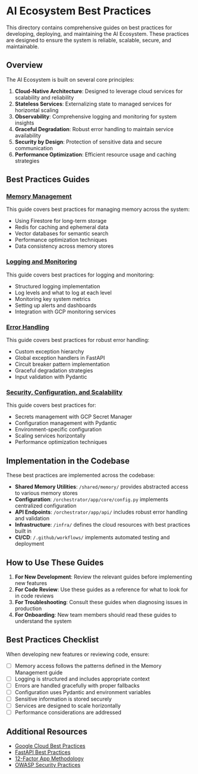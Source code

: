 # AI Ecosystem Best Practices

This directory contains comprehensive guides on best practices for developing, deploying, and maintaining the AI Ecosystem. These practices are designed to ensure the system is reliable, scalable, secure, and maintainable.

## Overview

The AI Ecosystem is built on several core principles:

1. **Cloud-Native Architecture**: Designed to leverage cloud services for scalability and reliability
2. **Stateless Services**: Externalizing state to managed services for horizontal scaling
3. **Observability**: Comprehensive logging and monitoring for system insights
4. **Graceful Degradation**: Robust error handling to maintain service availability
5. **Security by Design**: Protection of sensitive data and secure communication
6. **Performance Optimization**: Efficient resource usage and caching strategies

## Best Practices Guides

### [Memory Management](./memory-management.md)

This guide covers best practices for managing memory across the system:

- Using Firestore for long-term storage
- Redis for caching and ephemeral data
- Vector databases for semantic search
- Performance optimization techniques
- Data consistency across memory stores

### [Logging and Monitoring](./logging-monitoring.md)

This guide covers best practices for logging and monitoring:

- Structured logging implementation
- Log levels and what to log at each level
- Monitoring key system metrics
- Setting up alerts and dashboards
- Integration with GCP monitoring services

### [Error Handling](./error-handling.md)

This guide covers best practices for robust error handling:

- Custom exception hierarchy
- Global exception handlers in FastAPI
- Circuit breaker pattern implementation
- Graceful degradation strategies
- Input validation with Pydantic

### [Security, Configuration, and Scalability](./security-config-scalability.md)

This guide covers best practices for:

- Secrets management with GCP Secret Manager
- Configuration management with Pydantic
- Environment-specific configuration
- Scaling services horizontally
- Performance optimization techniques

## Implementation in the Codebase

These best practices are implemented across the codebase:

- **Shared Memory Utilities**: `/shared/memory/` provides abstracted access to various memory stores
- **Configuration**: `/orchestrator/app/core/config.py` implements centralized configuration
- **API Endpoints**: `/orchestrator/app/api/` includes robust error handling and validation
- **Infrastructure**: `/infra/` defines the cloud resources with best practices built in
- **CI/CD**: `/.github/workflows/` implements automated testing and deployment

## How to Use These Guides

1. **For New Development**: Review the relevant guides before implementing new features
2. **For Code Review**: Use these guides as a reference for what to look for in code reviews
3. **For Troubleshooting**: Consult these guides when diagnosing issues in production
4. **For Onboarding**: New team members should read these guides to understand the system

## Best Practices Checklist

When developing new features or reviewing code, ensure:

- [ ] Memory access follows the patterns defined in the Memory Management guide
- [ ] Logging is structured and includes appropriate context
- [ ] Errors are handled gracefully with proper fallbacks
- [ ] Configuration uses Pydantic and environment variables
- [ ] Sensitive information is stored securely
- [ ] Services are designed to scale horizontally
- [ ] Performance considerations are addressed

## Additional Resources

- [Google Cloud Best Practices](https://cloud.google.com/docs/enterprise/best-practices-for-enterprise-organizations)
- [FastAPI Best Practices](https://fastapi.tiangolo.com/advanced/best-practices/)
- [12-Factor App Methodology](https://12factor.net/)
- [OWASP Security Practices](https://owasp.org/www-project-web-security-testing-guide/)
